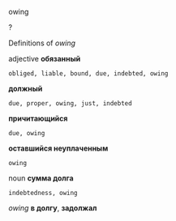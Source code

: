 owing

?


Definitions of _owing_

adjective
**обязанный**

    obliged, liable, bound, due, indebted, owing
**должный**

    due, proper, owing, just, indebted
**причитающийся**

    due, owing
**оставшийся неуплаченным**

    owing

noun
**сумма долга**

    indebtedness, owing

_owing_
**в долгу**, **задолжал**